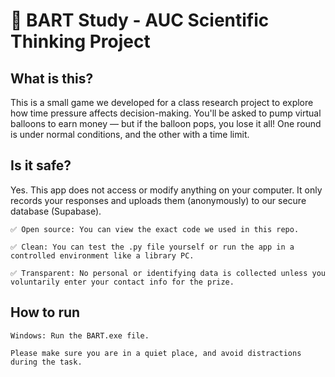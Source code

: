 # 🎈 BART Study - AUC Scientific Thinking Project

## What is this?

This is a small game we developed for a class research project to explore how time pressure affects decision-making.
You'll be asked to pump virtual balloons to earn money — but if the balloon pops, you lose it all!
One round is under normal conditions, and the other with a time limit.

## Is it safe?

Yes. This app does not access or modify anything on your computer.
It only records your responses and uploads them (anonymously) to our secure database (Supabase).

    ✅ Open source: You can view the exact code we used in this repo.

    ✅ Clean: You can test the .py file yourself or run the app in a controlled environment like a library PC.

    ✅ Transparent: No personal or identifying data is collected unless you voluntarily enter your contact info for the prize.

## How to run

    Windows: Run the BART.exe file.

    Please make sure you are in a quiet place, and avoid distractions during the task.
